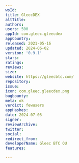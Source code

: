 ```yaml
---
wsId: 
title: GleecDEX
altTitle: 
authors: 
users: 500
appId: com.gleec.gleecdex
appCountry: 
released: 2021-05-16
updated: 2024-06-02
version: '0.9.1'
stars: 
ratings: 
reviews: 
size: 
website: https://gleecbtc.com/
repository: 
issue: 
icon: com.gleec.gleecdex.png
bugbounty: 
meta: ok
verdict: fewusers
appHashes: 
date: 2024-07-05
signer: 
reviewArchive: 
twitter: 
social: 
redirect_from: 
developerName: Gleec BTC OU
features: 

---
```


